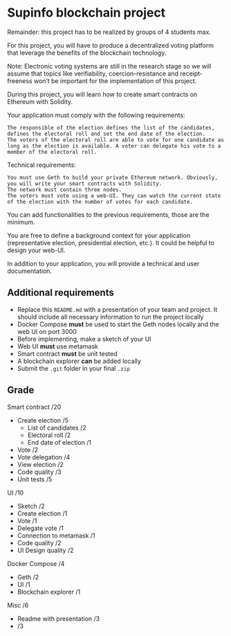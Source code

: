 # Supinfo blockchain project

Remainder: this project has to be realized by groups of 4 students max.

For this project, you will have to produce a decentralized voting platform that leverage the benefits of the blockchain technology.

Note: Electronic voting systems are still in the research stage so we will assume that topics like verifiability, coercion-resistance and receipt-freeness won’t be important for the implementation of this project.

During this project, you will learn how to create smart contracts on Ethereum with Solidity.

Your application must comply with the following requirements:

    The responsible of the election defines the list of the candidates, defines the electoral roll and set the end date of the election.
    The voters of the electoral roll are able to vote for one candidate as long as the election is available. A voter can delegate his vote to a member of the electoral roll.

Technical requirements:

    You must use Geth to build your private Ethereum network. Obviously, you will write your smart contracts with Solidity.
    The network must contain three nodes.
    The voters must vote using a web-UI. They can watch the current state of the election with the number of votes for each candidate.

You can add functionalities to the previous requirements, those are the minimum.

You are free to define a background context for your application (representative election, presidential election, etc.). It could be helpful to design your web-UI.

In addition to your application, you will provide a technical and user documentation.

## Additional requirements

- Replace this `README.md` with a presentation of your team and project. It should include all necessary information to run the project locally
- Docker Compose **must** be used to start the Geth nodes locally and the web UI on port 3000
- Before implementing, make a sketch of your UI
- Web UI **must** use metamask
- Smart contract **must** be unit tested
- A blockchain explorer **can** be added locally
- Submit the `.git` folder in your final `.zip` 


## Grade

Smart contract /20
- Create election /5
  - List of candidates /2
  - Electoral roll /2
  - End date of election /1
- Vote /2
- Vote delegation /4
- View election /2
- Code quality /3
- Unit tests /5

UI /10
- Sketch /2
- Create election /1
- Vote /1
- Delegate vote /1
- Connection to metamask /1
- Code quality /2
- UI Design quality /2

Docker Compose /4
- Geth /2
- UI /1
- Blockchain explorer /1

Misc /6 
- Readme with presentation /3
- /3

